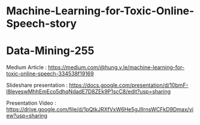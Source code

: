 # Machine-Learning-for-Toxic-Online-Speech-story

# Data-Mining-255

Medium Article : https://medium.com/@hung.v.le/machine-learning-for-toxic-online-speech-334538f19169

Slideshare presentation : https://docs.google.com/presentation/d/10bmF-l8leyeswMhhEmEco5dhqNdadE7D8ZEk9P1scC8/edit?usp=sharing

Presentation Video : https://drive.google.com/file/d/1pQtkJRXfVxW6He5gJlIrnsWCFkD9Dmax/view?usp=sharing
